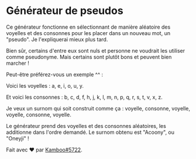 # Générateur de pseudos

Ce générateur fonctionne en sélectionnant de manière aléatoire des voyelles et des consonnes pour les placer dans un nouveau mot, un "pseudo". Je l'expliquerai mieux plus tard.

Bien sûr, certains d'entre eux sont nuls et personne ne voudrait les utiliser comme pseudonyme. Mais certains sont plutôt bons et peuvent bien marcher !

Peut-être préférez-vous un exemple ^^ :

Voici les voyelles : a, e, i, o, u, y.

Et voici les consonnes : b, c, d, f, h, j, k, l, m, n, p, q, r, s, t, v, x, z.


Je veux un surnom qui soit construit comme ça : voyelle, consonne, voyelle, voyelle, consonne, voyelle.


Le générateur prend des voyelles et des consonnes aléatoires, les additionne dans l'ordre demandé. Le surnom obtenu est "Acoony", ou "Oneyji" !

Fait avec ❤️ par [Kamboo#5722](https://ajbot.xyz).
